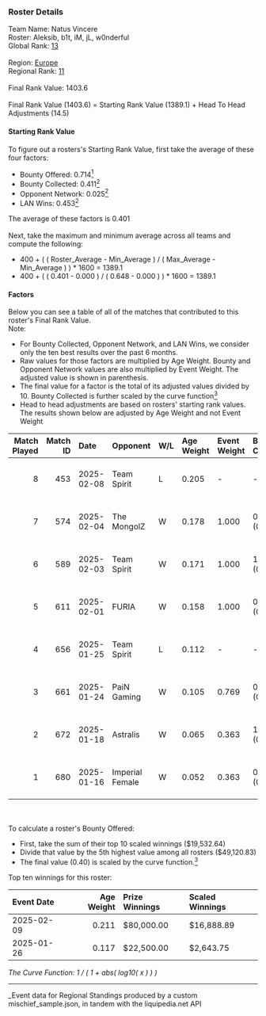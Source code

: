 ### Roster Details<br />
Team Name: Natus Vincere<br />
Roster: Aleksib, b1t, iM, jL, w0nderful<br />
Global Rank: [13](../../standings_global_2025_07_07.md)<br />
<br />
Region: [Europe]( ../../standings_europe_2025_07_07.md)<br />
Regional Rank: [11]( ../../standings_europe_2025_07_07.md)<br />
<br />
Final Rank Value:  1403.6<br />
<br />
Final Rank Value (1403.6) = Starting Rank Value (1389.1) + Head To Head Adjustments (14.5)<br />

#### Starting Rank Value<br />
To figure out a rosters's Starting Rank Value, first take the average of these four factors:<br />
- Bounty Offered: 0.714[<sup>1</sup>](#table2)
- Bounty Collected: 0.411[<sup>2</sup>](#table1)
- Opponent Network: 0.025[<sup>2</sup>](#table1)
- LAN Wins: 0.453[<sup>2</sup>](#table1)

The average of these factors is 0.401<br />
<br />
Next, take the maximum and minimum average across all teams and compute the following:<br />
- 400 + ( ( Roster_Average - Min_Average ) / ( Max_Average - Min_Average ) ) * 1600 = 1389.1
- 400 + ( ( 0.401 - 0.000 ) / ( 0.648 - 0.000 ) ) * 1600 = 1389.1


#### Factors<br />
Below you can see a table of all of the matches that contributed to this roster's Final Rank Value.<br />
Note:<br />

- For Bounty Collected, Opponent Network, and LAN Wins, we consider only the ten best results over the past 6 months.
- Raw values for those factors are multiplied by Age Weight. Bounty and Opponent Network values are also multiplied by Event Weight. The adjusted value is shown in parenthesis.
- The final value for a factor is the total of its adjusted values divided by 10. Bounty Collected is further scaled by the curve function[<sup>3</sup>](#curveFunction)
- Head to head adjustments are based on rosters' starting rank values. The results shown below are adjusted by Age Weight and not Event Weight
<span id="table1"></span><br />


| Match Played | Match ID | Date       | Opponent        | W/L | Age Weight | Event Weight | Bounty Collected | Opponent Network | LAN Wins  | H2H Adj. | Roster                          |
| -: | -: | :- | :- | :- | :- | :- | :- | :- | :- | -: | :- |
|            8 |      453 | 2025-02-08 | Team Spirit     | L   | 0.205      | -            | -                | -                | -         |    -0.41 | Aleksib, b1t, iM, jL, w0nderful |
|            7 |      574 | 2025-02-04 | The MongolZ     | W   | 0.178      | 1.000        | 0.732 (0.130)    | 0.505 (0.090)    | 1 (0.178) |     5.09 | Aleksib, b1t, iM, jL, w0nderful |
|            6 |      589 | 2025-02-03 | Team Spirit     | W   | 0.171      | 1.000        | 1.000 (0.171)    | 0.489 (0.083)    | 1 (0.171) |     5.07 | Aleksib, b1t, iM, jL, w0nderful |
|            5 |      611 | 2025-02-01 | FURIA           | W   | 0.158      | 1.000        | 0.043 (0.007)    | 0.136 (0.022)    | 1 (0.158) |     0.44 | Aleksib, b1t, iM, jL, w0nderful |
|            4 |      656 | 2025-01-25 | Team Spirit     | L   | 0.112      | -            | -                | -                | -         |    -0.21 | Aleksib, b1t, iM, jL, w0nderful |
|            3 |      661 | 2025-01-24 | PaiN Gaming     | W   | 0.105      | 0.769        | 0.443 (0.036)    | 0.428 (0.035)    | 1 (0.105) |     2.48 | Aleksib, b1t, iM, jL, w0nderful |
|            2 |      672 | 2025-01-18 | Astralis        | W   | 0.065      | 0.363        | 1.000 (0.024)    | 1.000 (0.024)    | 0 (0.000) |     1.98 | Aleksib, b1t, iM, jL, w0nderful |
|            1 |      680 | 2025-01-16 | Imperial Female | W   | 0.052      | 0.363        | 0.088 (0.002)    | 0.000 (0.000)    | 0 (0.000) |     0.03 | Aleksib, b1t, iM, jL, w0nderful |

<br />
<span id="table2"></span><br />
To calculate a roster's Bounty Offered:<br />

- First, take the sum of their top 10 scaled winnings ($19,532.64)
- Divide that value by the 5th highest value among all rosters ($49,120.83)
- The final value (0.40) is scaled by the curve function.[<sup>3</sup>](#curveFunction)

Top ten winnings for this roster:<br />

| Event Date | Age Weight | Prize Winnings | Scaled Winnings |
| :- | -: | :- | :- |
| 2025-02-09 |      0.211 | $80,000.00     | $16,888.89      |
| 2025-01-26 |      0.117 | $22,500.00     | $2,643.75       |


<span id="curveFunction"></span>_The Curve Function: 1 / ( 1 + abs( log10( x ) ) )_<br />

---
_Event data for Regional Standings produced by a custom mischief_sample.json, in tandem with the liquipedia.net API<br />
